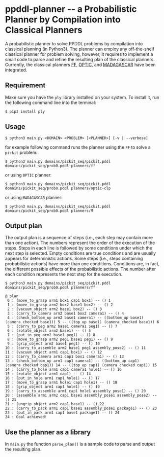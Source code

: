 # ppddl-planner -- a Probabilistic Planner by Compilation into Classical Planners

A probabilistic planner to solve PPDDL problems by compilation into classical planning (in Python3). 
The planner can employ any off-the-shelf classical planner for problem solving, 
however, it requires to implement a small code to parse and refine the resulting 
plan of the classical planners.
Currently, the classical planners [FF], [OPTIC], and [MADAGASCAR] have been integrated.

[FF]: https://fai.cs.uni-saarland.de/hoffmann/ff.html
[OPTIC]: https://nms.kcl.ac.uk/planning/software/optic.html
[MADAGASCAR]: https://users.aalto.fi/~rintanj1/jussi/satplan.html


## Requirement

Make sure you have the `ply` library installed on your system. 
To install it, run the following command line into the terminal:

`$ pip3 install ply`


## Usage

`$ python3 main.py <DOMAIN> <PROBLEM> [<PLANNER>] [-v | --verbose]`

for example following command runs the planner using the `FF` to solve a `pickit` problem:

```
$ python3 main.py domains/pickit_seq/pickit.pddl domains/pickit_seq/prob0.pddl planners/ff
```

or using `OPTIC` planner:

```
$ python3 main.py domains/pickit_seq/pickit.pddl domains/pickit_seq/prob0.pddl planners/optic-clp
```

or using `MADAGASCAR` planner:

```
$ python3 main.py domains/pickit_seq/pickit.pddl domains/pickit_seq/prob0.pddl planners/M
```


## Output plan

The output plan is a sequence of steps (i.e., each step may contain more than one action).
The numbers represent the order of the execution of the steps.
Steps in each line is followed by some conditions under which the next step is selected.
Empty conditions are true conditions and are usually appears for deterministic actions.
Some steps (i.e., steps containing probabilistic actions) have more than one conditions.
Conditions are, in fact, the different possible effects of the probabilistic actions.
The number after each condition represents the next step for the execution.


```
$ python3 main.py domains/pickit_seq/pickit.pddl domains/pickit_seq/prob0.pddl planners/ff

@ plan
 0 : (move_to_grasp arm1 box1 cap1 box1) -- () 1
 1 : (move_to_grasp arm2 box2 base1 box2) -- () 2
 2 : (vacuum_object arm2 base1 box2) -- () 3
 3 : (carry_to_camera arm2 base1 box2 camera1) -- () 4
 4 : (check_bottom_up arm2 base1 camera1) -- ((bottom_up base1) (camera_checked base1)) 5 -- ((top_up base1) (camera_checked base1)) 6
 5 : (carry_to_peg arm2 base1 camera1 peg1) -- () 7
 6 : (rotate_object arm2 base1) -- () 5
 7 : (put_in_peg arm2 base1 peg1) -- () 8
 8 : (move_to_grasp arm2 peg1 base1 peg1) -- () 9
 9 : (grip_object arm2 base1 peg1) -- () 10
10 : (carry_to_assemble arm2 base1 peg1 assembly_pose2) -- () 11
11 : (vacuum_object arm1 cap1 box1) -- () 12
12 : (carry_to_camera arm1 cap1 box1 camera1) -- () 13
13 : (check_bottom_up arm1 cap1 camera1) -- ((bottom_up cap1) (camera_checked cap1)) 14 -- ((top_up cap1) (camera_checked cap1)) 15
14 : (carry_to_hole arm1 cap1 camera1 hole1) -- () 16
15 : (rotate_object arm1 cap1) -- () 14
16 : (put_in_hole arm1 cap1 hole1) -- () 17
17 : (move_to_grasp arm1 hole1 cap1 hole1) -- () 18
18 : (grip_object arm1 cap1 hole1) -- () 19
19 : (carry_to_assemble arm1 cap1 hole1 assembly_pose1) -- () 20
20 : (assemble arm1 arm2 cap1 base1 assembly_pose1 assembly_pose2) -- () 21
21 : (ungrip_object arm2 cap1 base1) -- () 22
22 : (carry_to_pack arm1 cap1 base1 assembly_pose1 package1) -- () 23
23 : (put_in_pack arm1 cap1 base1 package1) -- () 24
24 : Goal achieved!
```

## Use the planner as a library

In `main.py` the function `parse_plan()` is a sample code to parse and output the resulting plan.

